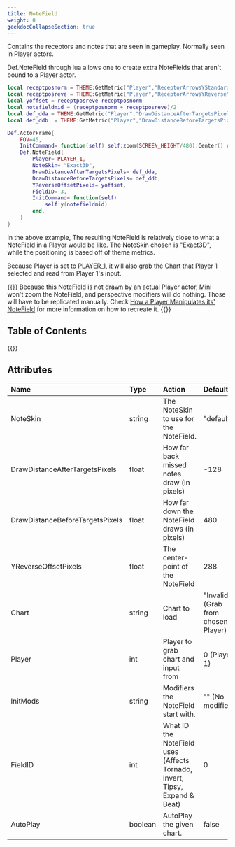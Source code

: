 ```yaml
---
title: NoteField
weight: 0
geekdocCollapseSection: true
---
```

<!---->

Contains the receptors and notes that are seen in gameplay. Normally seen in Player actors.

Def.NoteField through lua allows one to create extra NoteFields that aren't bound to a Player actor.

```lua
local receptposnorm = THEME:GetMetric("Player","ReceptorArrowsYStandard")
local receptposreve = THEME:GetMetric("Player","ReceptorArrowsYReverse")
local yoffset = receptposreve-receptposnorm
local notefieldmid = (receptposnorm + receptposreve)/2
local def_dda = THEME:GetMetric("Player","DrawDistanceAfterTargetsPixels")
local def_ddb  = THEME:GetMetric("Player","DrawDistanceBeforeTargetsPixels")

Def.ActorFrame{
	FOV=45,
	InitCommand= function(self) self:zoom(SCREEN_HEIGHT/480):Center() end,
	Def.NoteField{
		Player= PLAYER_1,
		NoteSkin= "Exact3D",
		DrawDistanceAfterTargetsPixels= def_dda,
		DrawDistanceBeforeTargetsPixels= def_ddb,
		YReverseOffsetPixels= yoffset,
		FieldID= 3,
		InitCommand= function(self)
			self:y(notefieldmid)
		end,
	}
}
```

In the above example, The resulting NoteField is relatively close to what a NoteField in a Player would be like. The NoteSkin chosen is "Exact3D", while the positioning is based off of theme metrics.

Because Player is set to PLAYER_1, it will also grab the Chart that Player 1 selected and read from Player 1's input.

{{<hint type="warning">}}
Because this NoteField is not drawn by an actual Player actor, Mini won't zoom the NoteField, and perspective modifiers will do nothing. Those will have to be replicated manually. Check [How a Player Manipulates its' NoteField](./NoteField-PlayerManipulation) for more information on how to recreate it.
{{</hint>}}

## Table of Contents

{{<toc-tree>}}

## Attributes

| Name | Type | Action | Default |
| :--- | :--- | :----- | :----- |
NoteSkin | string | The NoteSkin to use for the NoteField. | "default"
DrawDistanceAfterTargetsPixels | float | How far back missed notes draw (in pixels) | -128
DrawDistanceBeforeTargetsPixels | float | How far down the NoteField draws (in pixels) | 480
YReverseOffsetPixels | float | The center-point of the NoteField | 288
Chart | string | Chart to load | "Invalid" (Grab from chosen Player)
Player | int | Player to grab chart and input from | 0 (Player 1)
InitMods | string | Modifiers the NoteField start with. | "" (No modifiers)
FieldID | int | What ID the NoteField uses (Affects Tornado, Invert, Tipsy, Expand & Beat) | 0
AutoPlay | boolean | AutoPlay the given chart. | false
